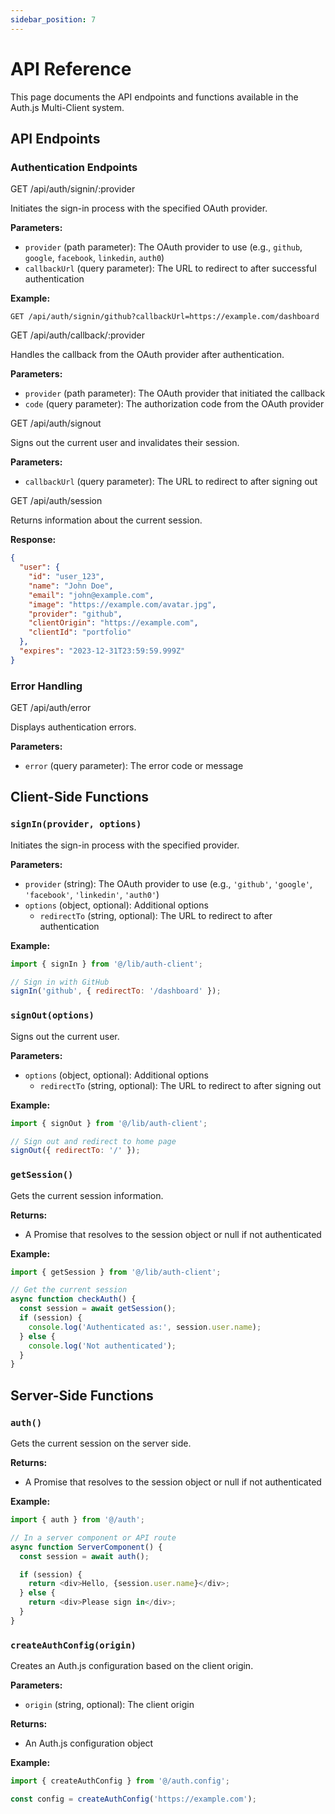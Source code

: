 ```yaml
---
sidebar_position: 7
---
```


# API Reference

This page documents the API endpoints and functions available in the Auth.js Multi-Client system.

## API Endpoints

### Authentication Endpoints

<div className="api-method">
  <span className="api-method-badge get">GET</span>
  <span className="api-method-path">/api/auth/signin/:provider</span>
</div>

Initiates the sign-in process with the specified OAuth provider.

**Parameters:**
- `provider` (path parameter): The OAuth provider to use (e.g., `github`, `google`, `facebook`, `linkedin`, `auth0`)
- `callbackUrl` (query parameter): The URL to redirect to after successful authentication

**Example:**
```
GET /api/auth/signin/github?callbackUrl=https://example.com/dashboard
```

<div className="api-method">
  <span className="api-method-badge get">GET</span>
  <span className="api-method-path">/api/auth/callback/:provider</span>
</div>

Handles the callback from the OAuth provider after authentication.

**Parameters:**
- `provider` (path parameter): The OAuth provider that initiated the callback
- `code` (query parameter): The authorization code from the OAuth provider

<div className="api-method">
  <span className="api-method-badge get">GET</span>
  <span className="api-method-path">/api/auth/signout</span>
</div>

Signs out the current user and invalidates their session.

**Parameters:**
- `callbackUrl` (query parameter): The URL to redirect to after signing out

<div className="api-method">
  <span className="api-method-badge get">GET</span>
  <span className="api-method-path">/api/auth/session</span>
</div>

Returns information about the current session.

**Response:**
```json
{
  "user": {
    "id": "user_123",
    "name": "John Doe",
    "email": "john@example.com",
    "image": "https://example.com/avatar.jpg",
    "provider": "github",
    "clientOrigin": "https://example.com",
    "clientId": "portfolio"
  },
  "expires": "2023-12-31T23:59:59.999Z"
}
```

### Error Handling

<div className="api-method">
  <span className="api-method-badge get">GET</span>
  <span className="api-method-path">/api/auth/error</span>
</div>

Displays authentication errors.

**Parameters:**
- `error` (query parameter): The error code or message

## Client-Side Functions

### `signIn(provider, options)`

Initiates the sign-in process with the specified provider.

**Parameters:**
- `provider` (string): The OAuth provider to use (e.g., `'github'`, `'google'`, `'facebook'`, `'linkedin'`, `'auth0'`)
- `options` (object, optional): Additional options
  - `redirectTo` (string, optional): The URL to redirect to after authentication

**Example:**
```javascript
import { signIn } from '@/lib/auth-client';

// Sign in with GitHub
signIn('github', { redirectTo: '/dashboard' });
```

### `signOut(options)`

Signs out the current user.

**Parameters:**
- `options` (object, optional): Additional options
  - `redirectTo` (string, optional): The URL to redirect to after signing out

**Example:**
```javascript
import { signOut } from '@/lib/auth-client';

// Sign out and redirect to home page
signOut({ redirectTo: '/' });
```

### `getSession()`

Gets the current session information.

**Returns:**
- A Promise that resolves to the session object or null if not authenticated

**Example:**
```javascript
import { getSession } from '@/lib/auth-client';

// Get the current session
async function checkAuth() {
  const session = await getSession();
  if (session) {
    console.log('Authenticated as:', session.user.name);
  } else {
    console.log('Not authenticated');
  }
}
```

## Server-Side Functions

### `auth()`

Gets the current session on the server side.

**Returns:**
- A Promise that resolves to the session object or null if not authenticated

**Example:**
```typescript
import { auth } from '@/auth';

// In a server component or API route
async function ServerComponent() {
  const session = await auth();

  if (session) {
    return <div>Hello, {session.user.name}</div>;
  } else {
    return <div>Please sign in</div>;
  }
}
```

### `createAuthConfig(origin)`

Creates an Auth.js configuration based on the client origin.

**Parameters:**
- `origin` (string, optional): The client origin

**Returns:**
- An Auth.js configuration object

**Example:**
```typescript
import { createAuthConfig } from '@/auth.config';

const config = createAuthConfig('https://example.com');
```
